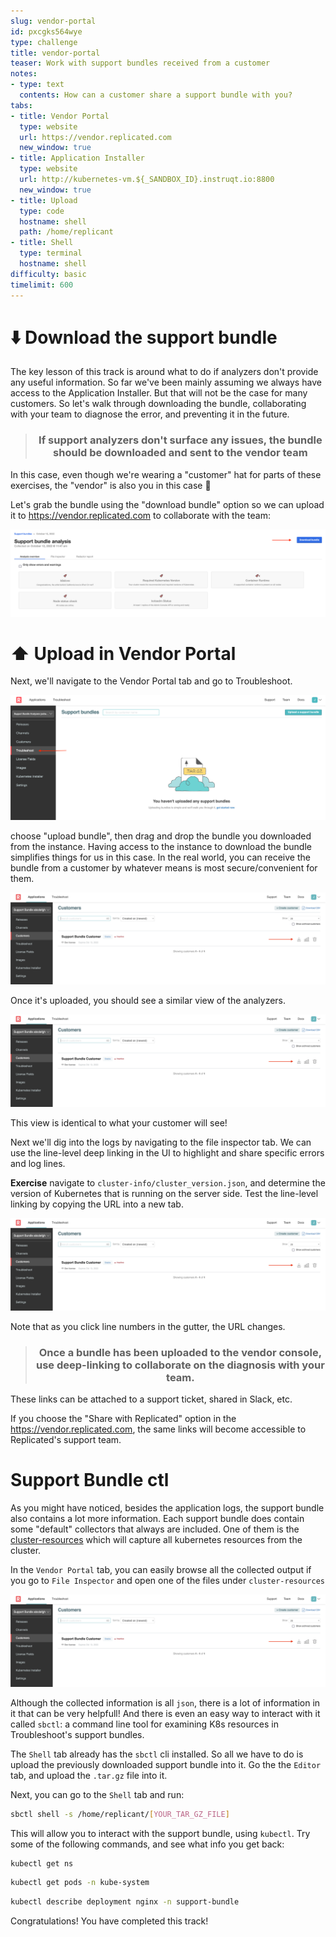 ```yaml
---
slug: vendor-portal
id: pxcgks564wye
type: challenge
title: vendor-portal
teaser: Work with support bundles received from a customer
notes:
- type: text
  contents: How can a customer share a support bundle with you?
tabs:
- title: Vendor Portal
  type: website
  url: https://vendor.replicated.com
  new_window: true
- title: Application Installer
  type: website
  url: http://kubernetes-vm.${_SANDBOX_ID}.instruqt.io:8800
  new_window: true
- title: Upload
  type: code
  hostname: shell
  path: /home/replicant
- title: Shell
  type: terminal
  hostname: shell
difficulty: basic
timelimit: 600
---
```


⬇️ Download the support bundle
===========================

The key lesson of this track is around what to do if analyzers don't provide any useful information. So far we've been mainly assuming we always have access to the Application Installer. But that will not be the case for many customers. So let's walk through downloading the bundle, collaborating with your team to diagnose the error, and preventing it in the future.

<div align="center"><blockquote><h3>If support analyzers don't surface any issues, the bundle should be downloaded and sent to the vendor team</h3></blockquote></div>

In this case, even though we're wearing a "customer" hat for parts of these exercises, the "vendor" is also you in this case 🙂 

Let's grab the bundle using the "download bundle" option so we can upload it to https://vendor.replicated.com to collaborate with the team:

![download-bundle](../assets/download-bundle.png)


⬆️ Upload in Vendor Portal
=======================

Next, we'll navigate to the Vendor Portal tab and go to Troubleshoot.

![Vendor Portal Troubleshoot](../assets/vendor-portal-troubleshoot.png)

choose "upload bundle", then drag and drop the bundle you downloaded from the instance.
Having access to the instance to download the bundle simplifies things for us in this case.
In the real world, you can receive the bundle from a customer by whatever means is most secure/convenient for them.

![upload-bundle](../assets/upload-bundle.png)

Once it's uploaded, you should see a similar view of the analyzers.

![vendor-analyzers](../assets/vendor-analyzers.png)

This view is identical to what your customer will see!

Next we'll dig into the logs by navigating to the file inspector tab.
We can use the line-level deep linking in the UI to highlight and share specific errors and log lines.

**Exercise** navigate to `cluster-info/cluster_version.json`, and determine the version of Kubernetes that is running on the server side.
Test the line-level linking by copying the URL into a new tab.

![bundle-line-links](../assets/bundle-line-links.png)

Note that as you click line numbers in the gutter, the URL changes.

<div align="center"><blockquote><h3>Once a bundle has been uploaded to the vendor console, use deep-linking to collaborate on the diagnosis with your team.</h3></blockquote></div>

These links can be attached to a support ticket, shared in Slack, etc.

If you choose the "Share with Replicated" option in the https://vendor.replicated.com, the same links will become accessible to Replicated's support team.


Support Bundle ctl
==================

As you might have noticed, besides the application logs, the support bundle also contains a lot more information. Each support bundle does contain some "default" collectors that always are included. One of them is the [cluster-resources](https://troubleshoot.sh/docs/collect/cluster-resources/) which will capture all kubernetes resources from the cluster.

In the `Vendor Portal` tab, you can easily browse all the collected output if you go to `File Inspector` and open one of the files under `cluster-resources`

![Cluster resources](../assets/cluster-resources.png)

Although the collected information is all `json`, there is a lot of information in it that can be very helpfull! And there is even an easy way to interact with it called `sbctl`: a command line tool for examining K8s resources in Troubleshoot's support bundles.

The `Shell` tab already has the `sbctl` cli installed. So all we have to do is upload the previously downloaded support bundle into it. Go the the `Editor` tab, and upload the `.tar.gz` file into it.

Next, you can go to the `Shell` tab and run:

```bash
sbctl shell -s /home/replicant/[YOUR_TAR_GZ_FILE]
```

This will allow you to interact with the support bundle, using `kubectl`. Try some of the following commands, and see what info you get back:

```bash
kubectl get ns
```

```bash
kubectl get pods -n kube-system
```

```bash
kubectl describe deployment nginx -n support-bundle
```

Congratulations! You have completed this track!